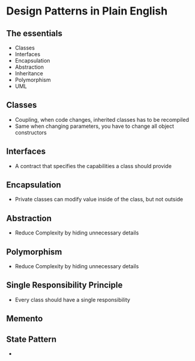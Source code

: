# Design Patterns in Plain English
## The essentials
  - Classes
  - Interfaces
  - Encapsulation
  - Abstraction
  - Inheritance
  - Polymorphism
  - UML

## Classes
  - Coupling, when code changes, inherited classes has to be recompiled
  - Same when changing parameters, you have to change all object constructors
## Interfaces
  - A contract that specifies the capabilities a class should provide

## Encapsulation
  - Private classes can modify value inside of the class, but not outside

## Abstraction
  - Reduce Complexity by hiding unnecessary details

## Polymorphism
  - Reduce Complexity by hiding unnecessary details

## Single Responsibility Principle
  - Every class should have a single responsibility

## Memento

## State Pattern
  -